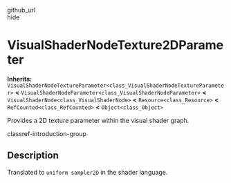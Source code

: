 github\_url  
hide

# VisualShaderNodeTexture2DParameter

**Inherits:**
`VisualShaderNodeTextureParameter<class_VisualShaderNodeTextureParameter>`
**&lt;** `VisualShaderNodeParameter<class_VisualShaderNodeParameter>`
**&lt;** `VisualShaderNode<class_VisualShaderNode>` **&lt;**
`Resource<class_Resource>` **&lt;** `RefCounted<class_RefCounted>`
**&lt;** `Object<class_Object>`

Provides a 2D texture parameter within the visual shader graph.

classref-introduction-group

## Description

Translated to `uniform sampler2D` in the shader language.
